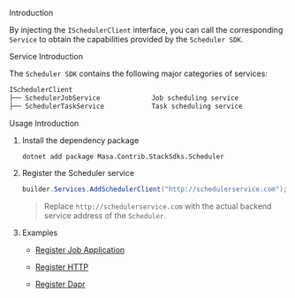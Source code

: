 ﻿Introduction

By injecting the `ISchedulerClient` interface, you can call the corresponding `Service` to obtain the capabilities provided by the `Scheduler SDK`.

Service Introduction

The `Scheduler SDK` contains the following major categories of services:

```csharp
ISchedulerClient
├── SchedulerJobService             Job scheduling service
├── SchedulerTaskService            Task scheduling service
```

Usage Introduction

1. Install the dependency package

   ```shell Terminal
   dotnet add package Masa.Contrib.StackSdks.Scheduler
   ```

2. Register the Scheduler service

   ```csharp Program.cs
   builder.Services.AddSchedulerClient("http://schedulerservice.com");
   ```

   > Replace `http://schedulerservice.com` with the actual backend service address of the `Scheduler`.

3. Examples

   * [Register Job Application](stack/scheduler/use-guide/scheduler-job-app/#API-Creation)

   * [Register HTTP](stack/scheduler/use-guide/scheduler-http/#API-Creation)

   * [Register Dapr](stack/scheduler/use-guide/scheduler-dapr/#API-Creation)